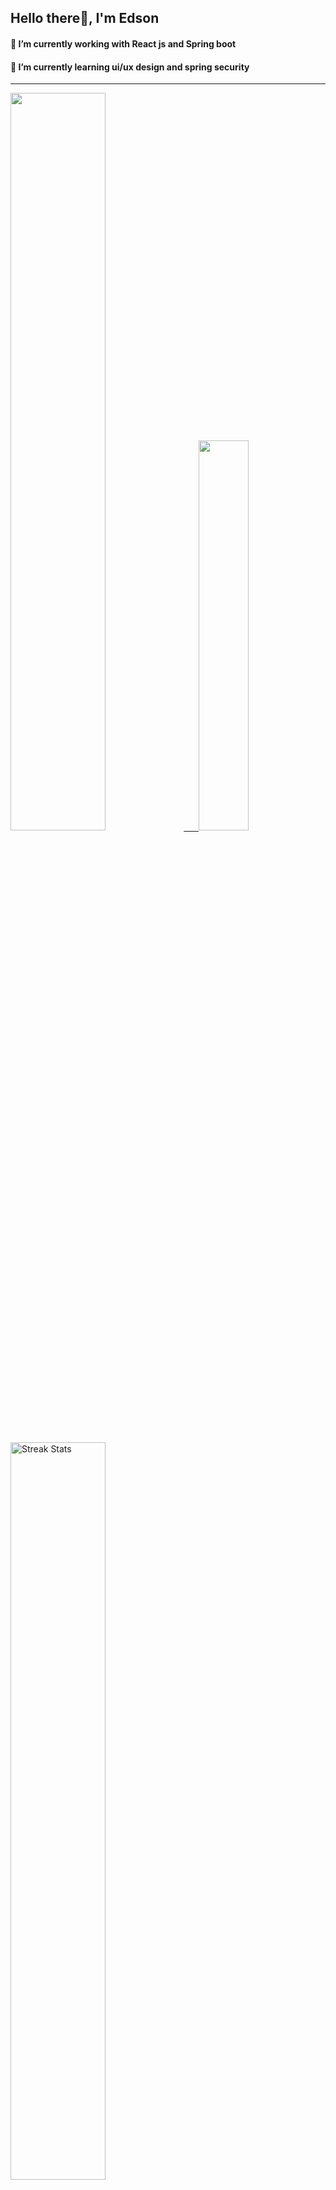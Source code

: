 
## Hello there👋, I'm Edson 

#### 🔭 I’m currently working with React js and Spring boot 
#### 🌱 I’m currently learning ui/ux design and spring security
---
    
  

 <p align="left">
  <a href="https://github.com/EdsonNhancale">
  <img width=55% src="https://github-readme-stats.vercel.app/api?username=EdsonNhancale&show_icons=true&theme=dracula&include_all_commits=true&count_private=true"/>&nbsp;&nbsp;&nbsp;&nbsp;&nbsp;
  <img  width=40% src="https://github-readme-stats.vercel.app/api/top-langs/?username=EdsonNhancale&layout=compact&langs_count=7&theme=dracula"/>
</p>

  <p align="left">
    <a href="https://github.com/EdsonNhancale"><img width=55% alt="Streak Stats" src="https://github-readme-streak-stats.herokuapp.com/?user=EdsonNhancale&theme=dracula"/></a>
   </p>

 
 <!--START_SECTION:waka-->

```txt
From: 16 November 2022 - To: 09 December 2024

Total Time: 1,238 hrs 56 mins

TypeScript        559 hrs 46 mins ███████████▒░░░░░░░░░░░░░   45.18 %
JavaScript        466 hrs 45 mins █████████▒░░░░░░░░░░░░░░░   37.67 %
JSON              89 hrs 18 mins  █▓░░░░░░░░░░░░░░░░░░░░░░░   07.21 %
Python            22 hrs 51 mins  ▒░░░░░░░░░░░░░░░░░░░░░░░░   01.84 %
Other             19 hrs 17 mins  ▒░░░░░░░░░░░░░░░░░░░░░░░░   01.56 %
```

<!--END_SECTION:waka-->

<div> 
  <a href="www.linkedin.com/in/edson-nhancale-7849781a6" target="_blank"><img src="https://img.shields.io/badge/-LinkedIn-%230077B5?style=for-the-badge&logo=linkedin&logoColor=white" target="_blank"></a> 

</div>

